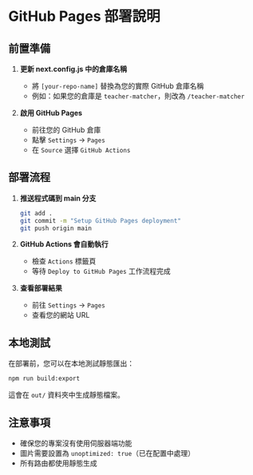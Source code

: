 # GitHub Pages 部署說明

## 前置準備

1. **更新 next.config.js 中的倉庫名稱**
   - 將 `[your-repo-name]` 替換為您的實際 GitHub 倉庫名稱
   - 例如：如果您的倉庫是 `teacher-matcher`，則改為 `/teacher-matcher`

2. **啟用 GitHub Pages**
   - 前往您的 GitHub 倉庫
   - 點擊 `Settings` → `Pages`
   - 在 `Source` 選擇 `GitHub Actions`

## 部署流程

1. **推送程式碼到 main 分支**

   ```bash
   git add .
   git commit -m "Setup GitHub Pages deployment"
   git push origin main
   ```

2. **GitHub Actions 會自動執行**
   - 檢查 `Actions` 標籤頁
   - 等待 `Deploy to GitHub Pages` 工作流程完成

3. **查看部署結果**
   - 前往 `Settings` → `Pages`
   - 查看您的網站 URL

## 本地測試

在部署前，您可以在本地測試靜態匯出：

```bash
npm run build:export
```

這會在 `out/` 資料夾中生成靜態檔案。

## 注意事項

- 確保您的專案沒有使用伺服器端功能
- 圖片需要設置為 `unoptimized: true`（已在配置中處理）
- 所有路由都使用靜態生成
